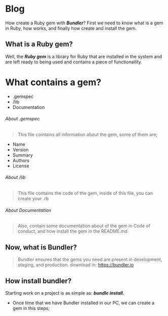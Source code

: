 # Blog

How create a Ruby gem with ***Bundler***?
First we need to know what is a gem in Ruby, how works, and finally how create and install the gem.

## What is a Ruby gem?

Well, the ***Ruby gem*** is a library for Ruby that are installed in the system and are left ready to being used and contains a piece of functionallity. 

# What contains a gem?

* .gemspec
* /lib
* Documentation

###### About .gemspec

> This file cointains all information about the gem, some of them are;
- Name
- Version
- Summary
- Authors
- License

###### About /lib
> This file contains the code of the gem, inside of this file, you can create your .rb

###### About Documentation
> Also, contain some documentation about of the gem in Code of conduct, and how install the gem in the README.md


## Now, what is Bundler?
> Bundler ensures that the gems you need are present in development, staging, and production. 
download in: https://bundler.io

## How install bundler?
Starting work on a project is as simple as: ***bundle install.***

* Once time that we have Bundler installed in our PC, we can create a gem in this steps;
